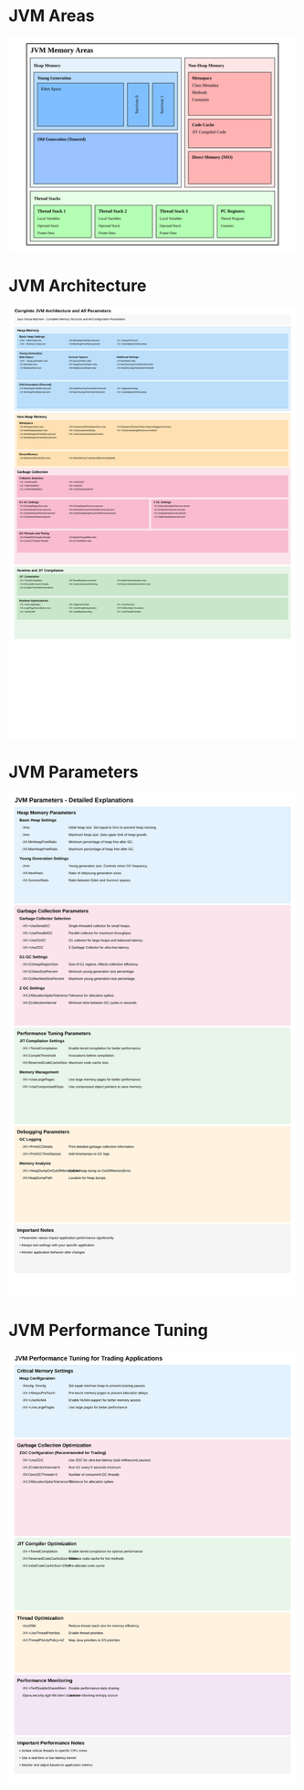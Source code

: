 # JVM Areas
![JVM Areas](./jvm-memory-layout.svg)

# JVM Architecture
![JVM Architecture](./jvm-architecture.svg)

# JVM Parameters
![JVM Parameters](./jvm-parameters-detailed-larger.svg)

# JVM Performance Tuning
![JVM Performance Tuning](./jvm-performance-tuning.svg)
